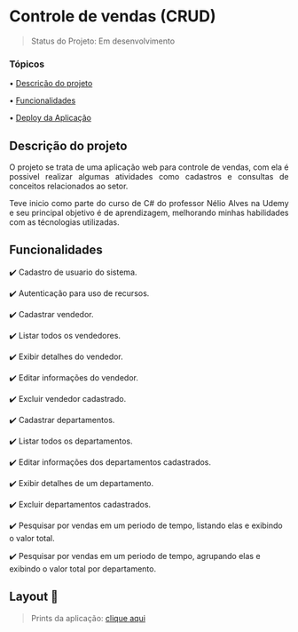 <h1>Controle de vendas (CRUD)</h1> 

> Status do Projeto: Em desenvolvimento

### Tópicos 

• [Descrição do projeto](#descrição-do-projeto)

• [Funcionalidades](#funcionalidades)

• [Deploy da Aplicação](#deploy-da-aplicação-dash)

## Descrição do projeto 

<p align="justify">
  O projeto se trata de uma aplicação web para controle de vendas, com ela é possivel realizar algumas atividades como cadastros e consultas de conceitos relacionados ao setor. 
</p>
<p align="justify">
  Teve inicio como parte do curso de C# do professor Nélio Alves na Udemy e seu principal objetivo é de aprendizagem, melhorando minhas habilidades com as técnologias utilizadas.
</p>

## Funcionalidades

:heavy_check_mark: Cadastro de usuario do sistema.

:heavy_check_mark: Autenticação para uso de recursos.

:heavy_check_mark: Cadastrar vendedor.

:heavy_check_mark: Listar todos os vendedores.

:heavy_check_mark: Exibir detalhes do vendedor.

:heavy_check_mark: Editar informações do vendedor.

:heavy_check_mark: Excluir vendedor cadastrado.

:heavy_check_mark: Cadastrar departamentos.

:heavy_check_mark: Listar todos os departamentos.

:heavy_check_mark: Editar informações dos departamentos cadastrados.

:heavy_check_mark: Exibir detalhes de um departamento.

:heavy_check_mark: Excluir departamentos cadastrados.

:heavy_check_mark: Pesquisar por vendas em um periodo de tempo, listando elas e exibindo o valor total.

:heavy_check_mark: Pesquisar por vendas em um periodo de tempo, agrupando elas e exibindo o valor total por departamento.

## Layout :dash:

> Prints da aplicação: <a href="https://drive.google.com/drive/folders/11XXsAHiE86i7DQK8lJd841fd7mnBxtZ_?usp=sharing">clique aqui</a>
